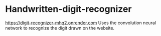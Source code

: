 # Handwritten-digit-recognizer
https://digit-recognizer-mhq2.onrender.com
Uses the convolution neural network to recognize the digit drawn on the website.
